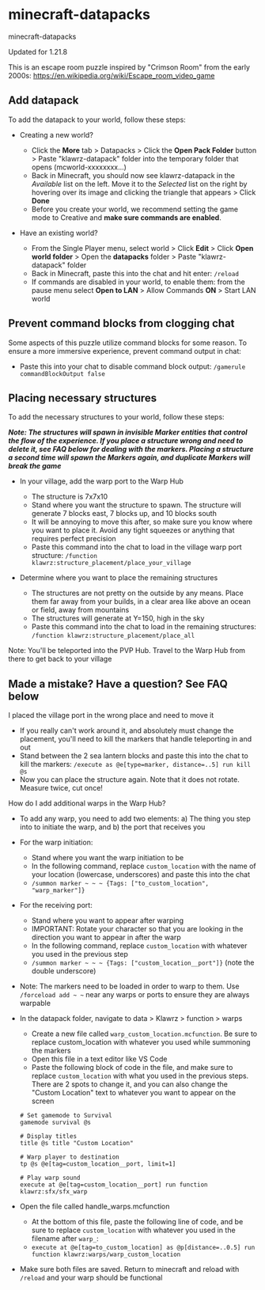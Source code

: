 # minecraft-datapacks
minecraft-datapacks

Updated for 1.21.8

This is an escape room puzzle inspired by "Crimson Room" from the early 2000s:
https://en.wikipedia.org/wiki/Escape_room_video_game



## Add datapack

To add the datapack to your world, follow these steps:

  - Creating a new world? 
    - Click the **More** tab > Datapacks > Click the **Open Pack Folder** button > Paste "klawrz-datapack" folder into the temporary folder that opens (mcworld-xxxxxxxx...)
    - Back in Minecraft, you should now see klawrz-datapack in the *Available* list on the left. Move it to the *Selected* list on the right by hovering over its image and clicking the triangle that appears > Click **Done**
    - Before you create your world, we recommend setting the game mode to Creative and **make sure commands are enabled**.

  - Have an existing world?
    - From the Single Player menu, select world > Click **Edit** > Click **Open world folder** > Open the **datapacks** folder > Paste "klawrz-datapack" folder
    - Back in Minecraft, paste this into the chat and hit enter: `/reload`
    - If commands are disabled in your world, to enable them: from the pause menu select **Open to LAN** > Allow Commands **ON** > Start LAN world
    

## Prevent command blocks from clogging chat

Some aspects of this puzzle utilize command blocks for some reason. To ensure a more immersive experience, prevent command output in chat:

  - Paste this into your chat to disable command block output: `/gamerule commandBlockOutput false`

## Placing necessary structures
 
To add the necessary structures to your world, follow these steps:

***Note: The structures will spawn in invisible Marker entities that control the flow of the experience. If you place a structure wrong and need to delete it, see FAQ below for dealing with the markers. Placing a structure a second time will spawn the Markers again, and duplicate Markers will break the game***

- In your village, add the warp port to the Warp Hub
  - The structure is 7x7x10
  - Stand where you want the structure to spawn. The structure will generate 7 blocks east, 7 blocks up, and 10 blocks south
  - It will be annoying to move this after, so make sure you know where you want to place it. Avoid any tight squeezes or anything that requires perfect precision
  - Paste this command into the chat to load in the village warp port structure: `/function klawrz:structure_placement/place_your_village`

- Determine where you want to place the remaining structures
  - The structures are not pretty on the outside by any means. Place them far away from your builds, in a clear area like above an ocean or field, away from mountains
  - The structures will generate at Y=150, high in the sky
  - Paste this command into the chat to load in the remaining structures: `/function klawrz:structure_placement/place_all`

Note: You'll be teleported into the PVP Hub. Travel to the Warp Hub from there to get back to your village
 
 
## Made a mistake? Have a question? See FAQ below

I placed the village port in the wrong place and need to move it

- If you really can't work around it, and absolutely must change the placement, you'll need to kill the markers that handle teleporting in and out
- Stand between the 2 sea lantern blocks and paste this into the chat to kill the markers: `/execute as @e[type=marker, distance=..5] run kill @s`
- Now you can place the structure again. Note that it does not rotate. Measure twice, cut once!

How do I add additional warps in the Warp Hub?

- To add any warp, you need to add two elements: a) The thing you step into to initiate the warp, and b) the port that receives you
- For the warp initiation:
  - Stand where you want the warp initiation to be
  - In the following command, replace `custom_location` with the name of your location (lowercase, underscores) and paste this into the chat 
  - `/summon marker ~ ~ ~ {Tags: ["to_custom_location", "warp_marker"]}`
- For the receiving port:
  - Stand where you want to appear after warping
  - IMPORTANT: Rotate your character so that you are looking in the direction you want to appear in after the warp
  - In the following command, replace `custom_location` with whatever you used in the previous step
  - `/summon marker ~ ~ ~ {Tags: ["custom_location__port"]}` (note the double underscore)
- Note: The markers need to be loaded in order to warp to them. Use `/forceload add ~ ~` near any warps or ports to ensure they are always warpable

- In the datapack folder, navigate to data > Klawrz > function > warps
  - Create a new file called `warp_custom_location.mcfunction`. Be sure to replace custom_location with whatever you used while summoning the markers
  - Open this file in a text editor like VS Code
  - Paste the following block of code in the file, and make sure to replace `custom_location` with what you used in the previous steps. There are 2 spots to change it, and you can also change the "Custom Location" text to whatever you want to appear on the screen

  ```
  # Set gamemode to Survival
  gamemode survival @s

  # Display titles
  title @s title "Custom Location"

  # Warp player to destination
  tp @s @e[tag=custom_location__port, limit=1]

  # Play warp sound
  execute at @e[tag=custom_location__port] run function klawrz:sfx/sfx_warp
  ```

- Open the file called handle_warps.mcfunction
  - At the bottom of this file, paste the following line of code, and be sure to replace `custom_location` with whatever you used in the filename after `warp_`:
  - `execute at @e[tag=to_custom_location] as @p[distance=..0.5] run function klawrz:warps/warp_custom_location`

- Make sure both files are saved. Return to minecraft and reload with `/reload` and your warp should be functional
